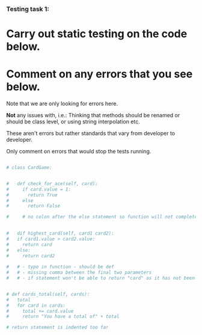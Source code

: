 ### Testing task 1:

# Carry out static testing on the code below.
# Comment on any errors that you see below.

Note that we are only looking for errors here.

**Not** any issues with, i.e.: 
Thinking that methods should be renamed or should be class level, or using string interpolation etc. 

These aren't errors but rather standards that vary from developer to developer. 

Only comment on errors that would stop the tests running.

```python

# class CardGame:


#   def check_for_ace(self, card):
#     if card.value = 1:
#       return True
#     else
#       return False

#     # no colon after the else statement so function will not complete
   

#   dif highest_card(self, card1 card2):
#   if card1.value > card2.value:
#     return card
#   else:
#     return card2
  
#   # - typo in function - should be def
#   # - missing comma between the final two parameters
#   # - if statement won't be able to return "card" as it has not been passed in (should be card1)


# def cards_total(self, cards):
#   total
#   for card in cards:
#     total += card.value
#     return "You have a total of" + total

# return statement is indented too far
  
```
